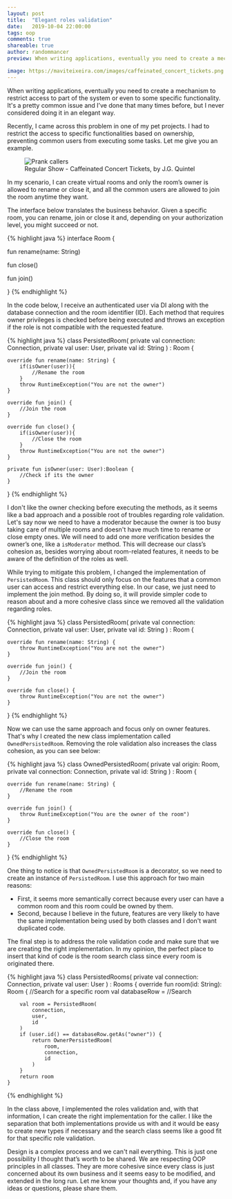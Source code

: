 ```yaml
---
layout: post
title:  "Elegant roles validation"
date:   2019-10-04 22:00:00
tags: oop
comments: true
shareable: true
author: randommancer
preview: When writing applications, eventually you need to create a mechanism to restrict access to part of the system or even to some specific functionality. It's a pretty common issue and I’ve done that many times before, but I never considered doing it in an elegant way.

image: https://maviteixeira.com/images/caffeinated_concert_tickets.png
--- 
```


When writing applications, eventually you need to create a mechanism to restrict access to part of the system or even to some specific functionality. It's a pretty common issue and I’ve done that many times before, but I never considered doing it in an elegant way.

Recently, I came across this problem in one of my pet projects. I had to restrict the access to specific functionalities based on ownership, preventing common users from executing some tasks. Let me give you an example.

<figure class="articleimg">
    <img src="{{page.image}}" alt="Prank callers">
    <figcaption>
    Regular Show - Caffeinated Concert Tickets, by J.G. Quintel
    </figcaption>
</figure>

In my scenario, I can create virtual rooms and only the room’s owner is allowed to rename or close it, and all the common users are allowed to join the room anytime they want.

The interface below translates the business behavior. Given a specific room, you can rename, join or close it and, depending on your authorization level, you might succeed or not.

{% highlight java %}
interface Room {

   fun rename(name: String)
   
   fun close()

   fun join()

}
{% endhighlight %}

In the code below, I receive an authenticated user via DI along with the database connection and the room identifier (ID). Each method that requires owner privileges is checked before being executed and throws an exception if the role is not compatible with the requested feature.

{% highlight java %}
class PersistedRoom(
    private val connection: Connection,
    private val user: User,
    private val id: String
) : Room {

    override fun rename(name: String) {
        if(isOwner(user)){
            //Rename the room
        }
        throw RuntimeException("You are not the owner")
    }

    override fun join() {
        //Join the room
    }

    override fun close() {
        if(isOwner(user)){
            //Close the room
        }
        throw RuntimeException("You are not the owner")
    }

    private fun isOwner(user: User):Boolean {
        //Check if its the owner
    }

}
{% endhighlight %}

I don't like the owner checking before executing the methods, as it seems like a bad approach and a possible root of troubles regarding role validation. Let's say now we need to have a moderator because the owner is too busy taking care of multiple rooms and doesn't have much time to rename or close empty ones. We will need to add one more verification besides the owner’s one, like a `isModerator` method. This will decrease our class’s cohesion as, besides worrying about room-related features, it needs to be aware of the definition of the roles as well.

While trying to mitigate this problem, I changed the implementation of `PersistedRoom`. This class should only focus on the features that a common user can access and restrict everything else. In our case, we just need to implement the join method. By doing so, it will provide simpler code to reason about and a more cohesive class since we removed all the validation regarding roles.

{% highlight java %}
class PersistedRoom(
    private val connection: Connection,
    private val user: User,
    private val id: String
) : Room {

    override fun rename(name: String) {
        throw RuntimeException("You are not the owner")
    }

    override fun join() {
        //Join the room
    }

    override fun close() {
        throw RuntimeException("You are not the owner")
    }

}
{% endhighlight %}

Now we can use the same approach and focus only on owner features. That's why I created the new class implementation called `OwnedPersistedRoom`. Removing the role validation also increases the class cohesion, as you can see below:

{% highlight java %}
class OwnedPersistedRoom(
    private val origin: Room,
    private val connection: Connection,
    private val id: String
) : Room {

    override fun rename(name: String) {
        //Rename the room
    }

    override fun join() {
        throw RuntimeException("You are the owner of the room")
    }

    override fun close() {
        //Close the room
    }

}
{% endhighlight %}

One thing to notice is that `OwnedPersistedRoom` is a decorator, so we need to create an instance of `PersistedRoom`. I use this approach for two main reasons:
- First, it seems more semantically correct because every user can have a common room and this room could be owned by them.
- Second, because I believe in the future, features are very likely to have the same implementation being used by both classes and I don't want duplicated code.

The final step is to address the role validation code and make sure that we are creating the right implementation. In my opinion, the perfect place to insert that kind of code is the room search class since every room is originated there.

{% highlight java %}
class PersistedRooms(
    private val connection: Connection,
    private val user: User
) : Rooms {
    override fun room(id: String): Room {
        //Search for a specific room
        val databaseRow = //Search

        val room = PersistedRoom(
            connection,
            user,
            id
        )
        if (user.id() == databaseRow.getAs("owner")) {
            return OwnerPersistedRoom(
                room,
                connection,
                id
            )
        }
        return room
    }
{% endhighlight %}

In the class above, I implemented the roles validation and, with that information, I can create the right implementation for the caller. I like the separation that both implementations provide us with and it would be easy to create new types if necessary and the search class seems like a good fit for that specific role validation.

Design is a complex process and we can't nail everything. This is just one possibility I thought that’s worth to be shared. We are respecting OOP principles in all classes. They are more cohesive since every class is just concerned about its own business and it seems easy to be modified, and extended in the long run. Let me know your thoughts and, if you have any ideas or questions, please share them.